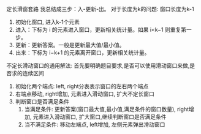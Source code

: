 
定长滑窗套路
我总结成三步：入-更新-出。
对于长度为k的问题: 窗口长度为k-1
1. 初始化窗口, 进入k-1个元素
2. 进入：下标为 i 的元素进入窗口，更新相关统计量。如果 i<k−1 则重复第一步。
3. 更新：更新答案。一般是更新最大值/最小值。
4. 出来：下标为 i−k+1 的元素离开窗口，更新相关统计量。


不定长滑动窗口的通用解法:
首先要明确题目要求,是否可以使用滑动窗口来做,是否求的连续区间
1. 初始化两个端点: left, right分表表示窗口的左右两个端点
2. 右端点移动, right增加, 元素进入滑动窗口, 扩大不定长窗口
3. 判断窗口是否满足条件
   1. 当满足条件: 更新答案(窗口最大值,最小值,满足条件的窗口数量),
   right增加, 元素进入滑动窗口, 扩大窗口,继续判断窗口是否满足条件
   2. 当不满足条件: 移动左端点, left增加, 左侧元素弹出滑动窗口